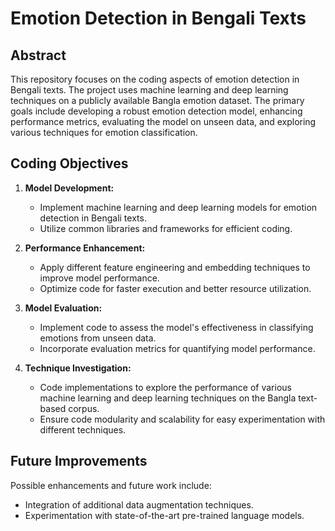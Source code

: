 # Emotion Detection in Bengali Texts

## Abstract

This repository focuses on the coding aspects of emotion detection in Bengali texts. The project uses machine learning and deep learning techniques on a publicly available Bangla emotion dataset. The primary goals include developing a robust emotion detection model, enhancing performance metrics, evaluating the model on unseen data, and exploring various techniques for emotion classification.

## Coding Objectives

1. **Model Development:**
   - Implement machine learning and deep learning models for emotion detection in Bengali texts.
   - Utilize common libraries and frameworks for efficient coding.

2. **Performance Enhancement:**
   - Apply different feature engineering and embedding techniques to improve model performance.
   - Optimize code for faster execution and better resource utilization.

3. **Model Evaluation:**
   - Implement code to assess the model's effectiveness in classifying emotions from unseen data.
   - Incorporate evaluation metrics for quantifying model performance.

4. **Technique Investigation:**
   - Code implementations to explore the performance of various machine learning and deep learning techniques on the Bangla text-based corpus.
   - Ensure code modularity and scalability for easy experimentation with different techniques.


## Future Improvements

Possible enhancements and future work include:

- Integration of additional data augmentation techniques.
- Experimentation with state-of-the-art pre-trained language models.

